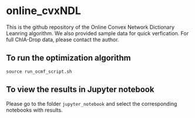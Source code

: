# online_cvxNDL

This is the github repository of the Online Convex Network Dictionary Leanring algorithm. We also provided sample data for quick verfication. For full ChIA-Drop data, please contact the author. 

## To run the optimization algorithm 
```
source run_ocmf_script.sh
```

## To view the results in Jupyter notebook
Please go to the folder `jupyter_notebook` and select the corresponding notebooks with results.
